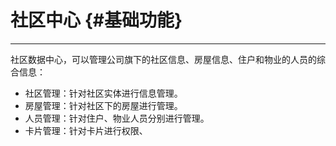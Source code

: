 # 社区中心 {#基础功能}

---

社区数据中心，可以管理公司旗下的社区信息、房屋信息、住户和物业的人员的综合信息：

* 社区管理：针对社区实体进行信息管理。
* 房屋管理：针对社区下的房屋进行管理。
* 人员管理：针对住户、物业人员分别进行管理。
* 卡片管理：针对卡片进行权限、



